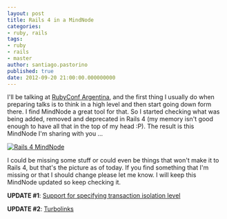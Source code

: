 ```yaml
---
layout: post
title: Rails 4 in a MindNode
categories:
- ruby, rails
tags:
- ruby
- rails
- master
author: santiago.pastorino
published: true
date: 2012-09-20 21:00:00.000000000
---
```


I'll be talking at [RubyConf Argentina](http://rubyconfargentina.org/en),
and the first thing I usually do when preparing talks is to think in a
high level and then start going down form there. I find MindNode a great
tool for that. So I started checking what was being added, removed and
deprecated in Rails 4 (my memory isn't good enough to have all that in the
top of my head :P). The result is this MindNode I'm sharing with you …

[![Rails 4 MindNode](/images/posts/Rails4-mini-3.png "Rails 4
MindNode")](/images/posts/Rails4-3.png)

I could be missing some stuff or could even be things that won't make it to
Rails 4, but that's the picture as of today. If you find something that I'm
missing or that I should change please let me know. I will keep this
MindNode updated so keep checking it.

**UPDATE #1**: [Support for specifying transaction isolation
level](https://github.com/rails/rails/commit/392eeecc11a291e406db927a18b75f41b2658253)

**UPDATE #2**: [Turbolinks](https://github.com/rails/turbolinks/)
